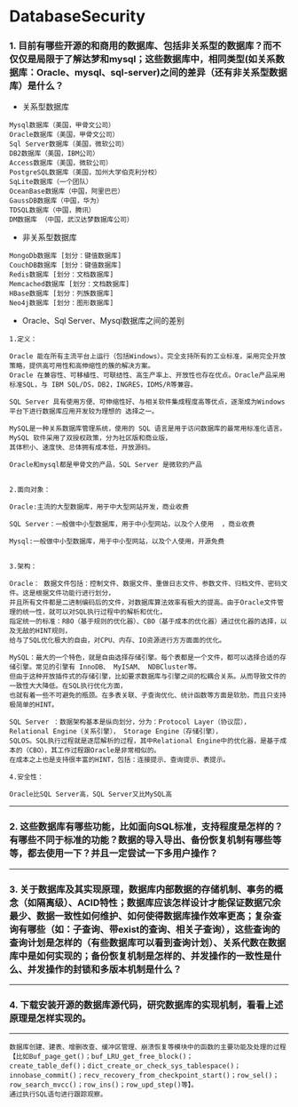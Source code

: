 # DatabaseSecurity

### 1. 目前有哪些开源的和商用的数据库、包括非关系型的数据库？而不仅仅是局限于了解达梦和mysql；这些数据库中，相同类型(如关系数据库：Oracle、mysql、sql-server)之间的差异（还有非关系型数据库）是什么？

* 关系型数据库
```
Mysql数据库（美国，甲骨文公司）
Oracle数据库（美国，甲骨文公司）
Sql Server数据库（美国，微软公司）
DB2数据库（美国，IBM公司）
Access数据库（美国，微软公司）
PostgreSQL数据库（美国，加州大学伯克利分校）
SqLite数据库（一个团队）
OceanBase数据库（中国，阿里巴巴）
GaussDB数据库（中国，华为）
TDSQL数据库（中国，腾讯）
DM数据库 （中国，武汉达梦数据库公司）
```
* 非关系型数据库
```
MongoDb数据库 [划分：键值数据库]
CouchDB数据库 [划分：键值数据库]
Redis数据库 [划分：文档数据库]
Memcached数据库 [划分：文档数据库]
HBase数据库 [划分：列族数据库]
Neo4j数据库 [划分：图形数据库]
```
* Oracle、Sql Server、Mysql数据库之间的差别
```
1.定义：

Oracle 能在所有主流平台上运行（包括Windows）。完全支持所有的工业标准，采用完全开放策略，提供高可用性和高伸缩性的簇的解决方案。 
Oracle 在兼容性、可移植性、可联结性、高生产率上、开放性也存在优点。Oracle产品采用标准SQL，与 IBM SQL/DS，DB2，INGRES，IDMS/R等兼容。

SQL Server 具有使用方便、可伸缩性好、与相关软件集成程度高等优点，逐渐成为Windows平台下进行数据库应用开发较为理想的 选择之一。

MySQL是一种关系数据库管理系统，使用的 SQL 语言是用于访问数据库的最常用标准化语言。MySQL 软件采用了双授权政策，分为社区版和商业版，
其体积小、速度快、总体拥有成本低，开放源码。

Oracle和mysql都是甲骨文的产品，SQL Server 是微软的产品


2.面向对象：

Oracle:主流的大型数据库，用于中大型网站开发，商业收费

SQL Server：一般做中小型数据库，用于中小型网站，以及个人使用  ，商业收费

Mysql:一般做中小型数据库，用于中小型网站，以及个人使用，开源免费


3.架构：

Oracle： 数据文件包括：控制文件、数据文件、重做日志文件、参数文件、归档文件、密码文件。这是根据文件功能行进行划分，
并且所有文件都是二进制编码后的文件，对数据库算法效率有极大的提高。由于Oracle文件管理的统一性，就可以对SQL执行过程中的解析和优化，
指定统一的标准：RBO（基于规则的优化器）、CBO（基于成本的优化器）通过优化器的选择，以及无敌的HINT规则，
给与了SQL优化极大的自由，对CPU、内存、IO资源进行方方面面的优化。

MySQL：最大的一个特色，就是自由选择存储引擎。每个表都是一个文件，都可以选择合适的存储引擎。常见的引擎有 InnoDB、 MyISAM、 NDBCluster等。
但由于这种开放插件式的存储引擎，比如要求数据库与引擎之间的松耦合关系。从而导致文件的一致性大大降低。在SQL执行优化方面，
也就有着一些不可避免的瓶颈。在多表关联、子查询优化、统计函数等方面是软肋，而且只支持极简单的HINT。

SQL Server ：数据架构基本是纵向划分，分为：Protocol Layer（协议层）， Relational Engine（关系引擎）， Storage Engine（存储引擎），
SQLOS。SQL执行过程就是逐层解析的过程，其中Relational Engine中的优化器，是基于成本的（CBO），其工作过程跟Oracle是非常相似的。
在成本之上也是支持很丰富的HINT，包括：连接提示、查询提示、表提示。

4.安全性：

Oracle比SQL Server高，SQL Server又比MySQL高
```
***
### 2. 这些数据库有哪些功能，比如面向SQL标准，支持程度是怎样的？有哪些不同于标准的功能？数据的导入导出、备份恢复机制有哪些等等，都去使用一下？并且一定尝试一下多用户操作？
***
### 3. 关于数据库及其实现原理，数据库内部数据的存储机制、事务的概念（如隔离级）、ACID特性；数据库应该怎样设计才能保证数据冗余最少、数据一致性如何维护、如何使得数据库操作效率更高；复杂查询有哪些（如：子查询、带exist的查询、相关子查询），这些查询的查询计划是怎样的（有些数据库可以看到查询计划）、关系代数在数据库中是如何实现的；备份恢复机制是怎样的、并发操作的一致性是什么、并发操作的封锁和多版本机制是什么？
***
### 4. 下载安装开源的数据库源代码，研究数据库的实现机制，看看上述原理是怎样实现的。

***

```
数据库创建、建表、增删改查、缓冲区管理、崩溃恢复等模块中的函数的主要功能及处理的过程【比如Buf_page_get()；buf_LRU_get_free_block()；
create_table_def()；dict_create_or_check_sys_tablespace()；innobase_commit()；recv_recovery_from_checkpoint_start()；row_sel()；row_search_mvcc()；row_ins()；row_upd_step()等】。
通过执行SQL语句进行跟踪观察。
```

